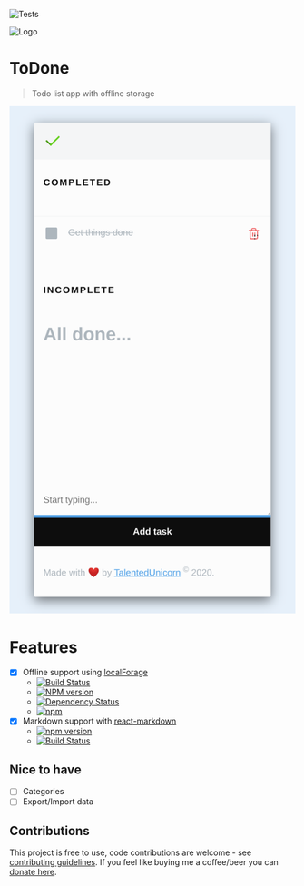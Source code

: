 ![Tests](https://github.com/talentedunicorn/todone/workflows/Testing%20push%20and%20PRs/badge.svg)

![Logo](src/logo.svg)

# ToDone

> Todo list app with offline storage

![Screenshot](Screenshot.png)

# Features

- [x] Offline support using [localForage](https://github.com/localForage/localForage)
  - [![Build Status](https://travis-ci.org/localForage/localForage.svg?branch=master)](http://travis-ci.org/localForage/localForage)
  - [![NPM version](https://badge.fury.io/js/localforage.svg)](http://badge.fury.io/js/localforage)
  - [![Dependency Status](https://img.shields.io/david/localForage/localForage.svg)](https://david-dm.org/localForage/localForage)
  - [![npm](https://img.shields.io/npm/dm/localforage.svg?maxAge=2592000)](https://npmcharts.com/compare/localforage?minimal=true)
- [x] Markdown support with [react-markdown](https://github.com/rexxars/react-markdown)
  - [![npm version](https://img.shields.io/npm/v/react-markdown.svg?style=flat-square)](https://www.npmjs.com/package/react-markdown)
  - [![Build Status](https://img.shields.io/travis/rexxars/react-markdown/master.svg?style=flat-square)](https://travis-ci.org/rexxars/react-markdown)

## Nice to have

- [ ] Categories
- [ ] Export/Import data

## Contributions

This project is free to use, code contributions are welcome - see [contributing guidelines](CONTRIBUTING.md). If you feel like buying me a coffee/beer you can [donate here](https://paypal.me/talentedunicorn).
